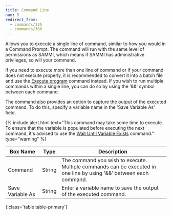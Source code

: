 ```yaml
---
title: Command Line
num: 5
redirect_from:
  - commands/135
  - commands/306
---
```


Allows you to execute a single line of command, similar to how you would in a Command Prompt. The command will run with the same level of permissions as SAMMI, which means if SAMMI has administrative privileges, so will your command. 

If you need to execute more than one line of command or if your command does not execute properly, it is recommended to convert it into a batch file and use the [Execute program](#executeprogram) command instead. If you wish to run multiple commands within a single line, you can do so by using the '&&' symbol between each command.

The command also provides an option to capture the output of the executed command. To do this, specify a variable name in the 'Save Variable As' field.

{% include alert.html text="This command may take some time to execute. To ensure that the variable is populated before executing the next command, it's advised to use the <a href='/docs/commands/wait#waituntilvariableexists'>Wait Until Variable Exists</a> command." type="warning" %}

| Box Name | Type | Description |
|-------|--------|--------
|Command|	String	|The command you wish to execute. Multiple commands can be executed in one line by using '&&' between each command.
|Save Variable As|String|Enter a variable name to save the output of the executed command.
{:class='table table-primary'}









